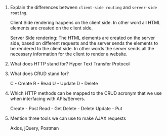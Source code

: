 1.  Explain the differences between `client-side routing` and `server-side routing`.

    Client Side rendering happens on the client side. In other word all HTML elements are created on the client side.

    Server Side rendering: The HTML elements are created on the server side, based on different requests and the server sends the
    elements to be rendered to the client side. In other words the server sends all the necessary information for the client to render a website.

1.  What does HTTP stand for?
    Hyper Text Transfer Protocol
1.  What does CRUD stand for?

    C - Create
    R - Read
    U - Update
    D - Delete

1.  Which HTTP methods can be mapped to the CRUD acronym that we use when interfacing with APIs/Servers.

    Create - Post
    Read - Get
    Delete - Delete
    Update - Put

1.  Mention three tools we can use to make AJAX requests

    Axios, jQuery, Postman
